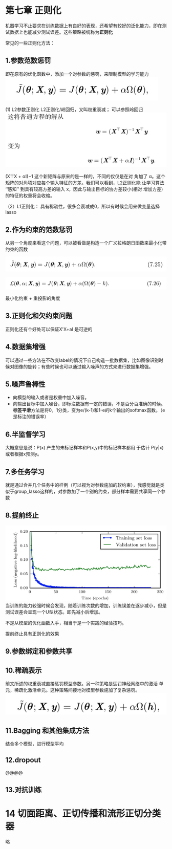 # 第七章 正则化

机器学习不止要求在训练数据上有良好的表现，还希望有较好的泛化能力，即在测试数据上也能减少测试误差。这些策略被统称为**正则化**

常见的一些正则化方法：

## 1.参数范数惩罚
即在原有的优化函数中，添加一个对参数的惩罚，来限制模型的学习能力
![](media/15120469131645/15206725126887.jpg)

(1) L2参数正则化
L2正则化/岭回归，又叫权重衰减； 可以参照岭回归
![](media/15120469131645/15206732558707.jpg)

(X⊤X + αI)−1 这个新矩阵与原来的是一样的，不同的仅仅是在对 角加了 α。这个矩阵的对角项对应每个输入特征的方差。我们可以看到，L2正则化能 让学习算法 ‘‘感知’’ 到具有较高方差的输入 x，因此与输出目标的协方差较小(相对 增加方差)的特征的权重将会收缩。

（2）L1正则化： 具有稀疏性，很多会衰减成0，所以有时候会用来做变量选择lasso

## 2.作为约束的范数惩罚
从另一个角度来看这个问题，可以被看做是构造一个广义拉格朗日函数来最小化带约束的函数

![](media/15120469131645/15206742273357.jpg)

![](media/15120469131645/15206742365336.jpg)

最小化约束 + 重投影的角度

## 3.正则化和欠约束问题
正则化还有个好处可以保证X'X+aI 是可逆的
## 4.数据集增强
可以通过一些方法在不改变label的情况下自己构造一批数据集，比如图像识别时候对图像的旋转；有些时候也可以通过输入噪声的方式来进行数据集增强。
## 5.噪声鲁棒性
* 向模型的输入或者是权重中加入噪音。
* 向输出目标中加入噪音，即标注数据有一定的错误，不是百分百准确的时候。**标签平滑**方法是将0，1分类，变为e/(k-1)和1-e的k个输出的softmax函数。（e是标注的错误率）

## 6.半监督学习
大概意思是说：P(x) 产生的未标记样本和P(x,y)中的标记样本都用 于估计 P(y|x)或者根据x预测y。

## 7.多任务学习
就是通过合并几个任务中的样例（可以视为对参数施加的软约束），我感觉就是类似于group_lasso这样的，对参数加了一个别的约束，部分样本需要共享同一个参数
## 8.提前终止
![](media/15120469131645/15206764319925.jpg)
当训练的能力较强时候会发现，随着训练次数的增加，训练误差在逐步减小，但是测试误差会呈现一个U型状态。即先减小后增加。

不是从模型的优化函数入手，相当于是一个实践的经验技巧。

提前终止具有正则化的效果

## 9.参数绑定和参数共享

## 10.稀疏表示
前文所述的权重衰减直接惩罚模型参数。另一种策略是惩罚神经网络中的激活 单元，稀疏化激活单元。这种策略间接地对模型参数施加了复杂惩罚。
![](media/15120469131645/15207643423743.jpg)

## 11.Bagging 和其他集成方法
结合多个模型，进行模型平均
## 12.dropout
@@@@


## 13.对抗训练

# 14 切面距离、正切传播和流形正切分类器
略

